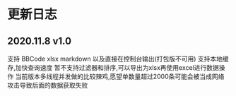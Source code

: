 # 更新日志

## 2020.11.8 v1.0

支持 BBCode xlsx markdown 以及直接在控制台输出(打包版不可用)
支持本地缓存,加快查询速度
暂不支持过滤器和排序,可以导出为xlsx再使用excel进行数据操作
当前版本多线程并发做的比较辣鸡,愿望单数量超过2000条可能会被当成网络攻击导致后面的数据获取失败
